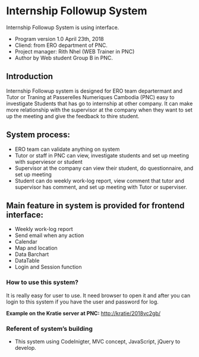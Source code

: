 # Internship Followup System

Internship Followup System is using interface.

* Program version 1.0 April 23th, 2018
* Cliend: from ERO department of PNC.
* Project manager: Rith Nhel (WEB Trainer in PNC) 
* Author by Web student Group B in PNC.

## Introduction

Internship Followup system is designed for ERO team departermant and Tutor or Traning at Passerelles Numeriques Cambodia (PNC) easy to investigate Students that has go to internship at other company. It can make more relationship with the supervisor at the company when they want to set up the meeting and give the feedback to thire student. 

## System process:

* ERO team can validate anything on system 
* Tutor or staff in PNC	can view, investigate students and set up meeting with superviesor or student
* Supervisor at the company can view their student, do questionnaire, and set up meeting 
* Student can do weekly work-log report, view comment that tutor and supervisor has comment, and set up meeting with Tutor or superviser.

## Main feature in system is provided for frontend interface:
* Weekly work-log report
* Send email when any action 
* Calendar
* Map and location
* Data Barchart
* DataTable
* Login and Session function

### How to use this system?

It is really easy for user to use. It need browser to open it and after you can login to this system if you have the user and password for log.

**Example on the Kratie server at PNC:** 
		[http://kratie/2018vc2gb/](http://kratie/2018vc2gb)

### Referent of system’s building

* This system using CodeInigter, MVC concept, JavaScript, jQuery to develop.